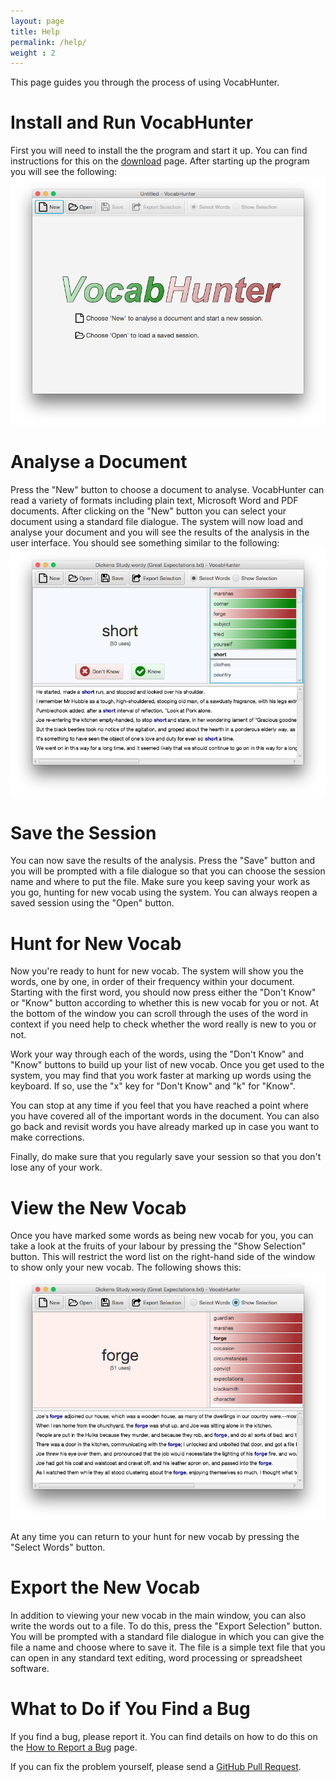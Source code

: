 ```yaml
---
layout: page
title: Help
permalink: /help/
weight : 2
---
```


This page guides you through the process of using VocabHunter.

# Install and Run VocabHunter

First you will need to install the the program and start it up.  You can find instructions for this on the [download](/download) page.  After starting up the program you will see the following:
![Screenshot of VocabHunter initial window](/assets/VocabHunter-initial-window.png)

# Analyse a Document

Press the "New" button to choose a document to analyse.  VocabHunter can read  a variety of formats including plain text, Microsoft Word and PDF documents.  After clicking on the "New" button you can select your document using a standard file dialogue.  The system will now load and analyse your document and you will see the results of the analysis in the user interface.  You should see something similar to the following:
![Screenshot of VocabHunter in use](/assets/VocabHunter-in-use.png)

# Save the Session

You can now save the results of the analysis.  Press the "Save" button and you will be prompted with a file dialogue so that you can choose the session name and where to put the file.  Make sure you keep saving your work as you go, hunting for new vocab using the system.  You can always reopen a saved session using the "Open" button.

# Hunt for New Vocab

Now you're ready to hunt for new vocab.  The system will show you the words, one by one, in order of their frequency within your document.  Starting with the first word, you should now press either the "Don't Know" or "Know" button according to whether this is new vocab for you or not.  At the bottom of the window you can scroll through the uses of the word in context if you need help to check whether the word really is new to you or not.

Work your way through each of the words, using the "Don't Know" and "Know" buttons to build up your list of new vocab.  Once you get used to the system, you may find that you work faster at marking up words using the keyboard.  If so, use the "x" key for "Don't Know" and "k" for "Know".

You can stop at any time if you feel that you have reached a point where you have covered all of the important words in the document.  You can also go back and revisit words you have already marked up in case you want to make corrections.

Finally, do make sure that you regularly save your session so that you don't lose any of your work.

# View the New Vocab

Once you have marked some words as being new vocab for you, you can take a look at the fruits of your labour by pressing the "Show Selection" button.  This will restrict the word list on the right-hand side of the window to show only your new vocab.  The following shows this:
![Screenshot of VocabHunter showing selected vocab](/assets/VocabHunter-selected-vocab.png)

At any time you can return to your hunt for new vocab by pressing the "Select Words" button.

# Export the New Vocab

In addition to viewing your new vocab in the main window, you can also write the words out to a file.  To do this, press the "Export Selection" button.  You will be prompted with a standard file dialogue in which you can give the file a name and choose where to save it.  The file is a simple text file that you can open in any standard text editing, word processing or spreadsheet software.

# What to Do if You Find a Bug

If you find a bug, please report it.  You can find details on how to do this on the [How to Report a Bug](/issues) page.

If you can fix the problem yourself, please send a [GitHub Pull Request](https://help.github.com/articles/using-pull-requests/).